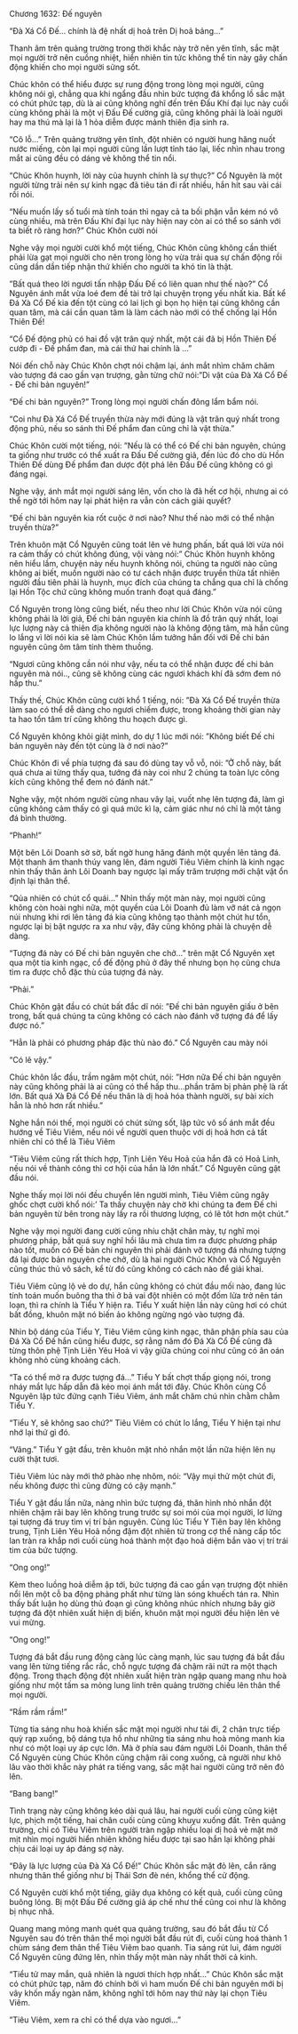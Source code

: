 




Chương 1632: Đế nguyên


“Đà Xá Cổ Đế… chính là đệ nhất dị hoả trên Dị hoả bảng…”

Thanh âm trên quảng trường trong thời khắc này trở nên yên tĩnh, sắc mặt mọi người trở nên cuồng nhiệt, hiển nhiên tin tức không thể tin này gây chấn động khiến cho mọi người sửng sốt.

Chúc khôn có thể hiểu được sự rung động trong lòng mọi người, cũng không nói gì, chẳng qua khi ngẩng đầu nhìn bức tượng đá khổng lồ sắc mặt có chút phức tạp, dù là ai cũng không nghĩ đến trên Đấu Khí đại lục này cuối cùng không phải là một vị Đấu Đế cường giả, cũng không phải là loài người hay ma thú mà lại là 1 hỏa diễm được mảnh thiên địa sinh ra.

“Cô lỗ…” Trên quảng trường yên tĩnh, đột nhiên có người hung hăng nuốt nước miếng, còn lại mọi người cũng lần lượt tỉnh táo lại, liếc nhìn nhau trong mắt ai cũng đều có dáng vẻ không thể tin nổi.

“Chúc Khôn huynh, lời này của huynh chính là sự thực?” Cổ Nguyên là một người từng trải nên sự kinh ngạc đã tiêu tán đi rất nhiều, hắn hít sau vài cái rồi nói.

“Nếu muốn lấy số tuổi mà tính toán thì ngay cả ta bối phận vẫn kém nó vô cùng nhiều, mà trên Đấu Khí đại lục này hiện nay còn ai có thể so sánh với ta biết rõ ràng hơn?” Chúc Khôn cười nói

Nghe vậy mọi người cười khổ một tiếng, Chúc Khôn cũng không cần thiết phải lừa gạt mọi người cho nên trong lòng họ vừa trải qua sự chấn động rồi cũng dần dần tiếp nhận thứ khiến cho người ta khó tin là thật.

”Bất quá theo lời ngươi tấn nhập Đấu Đế có liên quan như thế nào?” Cổ Nguyên ánh mắt vừa loé đem đề tài trở lại chuyện trọng yếu nhất kia. Bất kể Đá Xà Cổ Đế kia đến tột cùng có lai lịch gì bọn họ hiện tại cũng không cần quan tâm, mà cái cần quan tâm là làm cách nào mới có thể chống lại Hồn Thiên Đế!

“Cổ Đế động phủ có hai đồ vật trân quý nhất, một cái đã bị Hồn Thiên Đế cướp đi - Đế phẩm đan, mà cái thứ hai chính là …”

Nói đến chỗ này Chúc Khôn chợt nói chậm lại, ánh mắt nhìm chăm chăm vào tượng đá cao gần vạn trượng, gằn từng chữ nói:”Di vật của Đà Xá Cổ Đế - Đế chi bản nguyên!”

“Đế chi bản nguyên?” Trong lòng mọi người chấn đông lẩm bẩm nói.

“Coi như Đà Xá Cổ Đế truyền thừa này mới đúng là vật trân quý nhất trong động phủ, nếu so sánh thì Đế phẩm đan cũng chỉ là vật thừa.”

Chúc Khôn cười một tiếng, nói: ”Nếu là có thể có Đế chi bản nguyên, chúng ta giống như trước có thể xuất ra Đấu Đế cường giả, đến lúc đó cho dù Hồn Thiên Đế dùng Đế phẩm đan dược đột phá lên Đấu Đế cũng không có gì đáng ngại.

Nghe vậy, ánh mắt mọi người sáng lên, vốn cho là đã hết cơ hội, nhưng ai có thể ngờ tới hôm nay lại phát hiện ra vẫn còn cách giải quyết?

“Đế chi bản nguyên kia rốt cuộc ở nơi nào? Như thế nào mới có thể nhận truyền thừa?”

Trên khuôn mặt Cổ Nguyên cũng toát lên vẻ hưng phấn, bất quá lời vừa nói ra cảm thấy có chút không đúng, vội vàng nói:” Chúc Khôn huynh không nên hiểu lầm, chuyện này nếu huynh không nói, chúng ta người nào cũng không ai biết, muốn người nào có tư cách nhận được truyền thừa tất nhiên người đầu tiên phải là huynh, mục đích của chúng ta chẳng qua chỉ là chống lại Hồn Tộc chứ cũng không muốn tranh đoạt quá đáng.”

Cổ Nguyên trong lòng cũng biết, nếu theo như lời Chúc Khôn vừa nói cũng không phải là lời giả, Đế chi bản nguyên kia chính là đồ trân quý nhất, loại lực lượng này cả thiên địa không người nào là không động tâm, mà hắn cũng lo lắng vì lời nói kia sẽ làm Chúc Khôn lầm tưởng hắn đối với Đế chi bản nguyên cũng ôm tâm tính thèm thuồng.

“Ngươi cũng không cần nói như vậy, nếu ta có thể nhận được đế chi bản nguyên mà nói.., cũng sẽ không cùng các ngươi khách khí đã sớm đem nó hấp thu.”

Thấy thế, Chúc Khôn cũng cười khổ 1 tiếng, nói: ”Đà Xá Cổ Đế truyền thừa làm sao có thể dễ dàng cho ngươi chiếm được, trong khoảng thời gian này ta hao tổn tâm trí cũng không thu hoạch được gì.

Cổ Nguyên không khỏi giật mình, do dự 1 lúc mới nói: ”Không biết Đế chi bản nguyên này đến tột cùng là ở nơi nào?”

Chúc Khôn đi về phía tượng đá sau đó dùng tay vỗ vỗ, nói: ”Ở chỗ này, bất quá chưa ai từng thấy qua, tướng đá này coi như 2 chúng ta toàn lực công kích cũng không thể đem nó đánh nát.”

Nghe vậy, một nhóm người cùng nhau vây lại, vuốt nhẹ lên tượng đá, làm gì cũng không cảm thấy có gì quá mức kì lạ, cảm giác như nó chỉ là một tảng đá bình thường.

“Phanh!”

Một bên Lôi Doanh sờ sờ, bất ngờ hung hăng đánh một quyền lên tảng đá. Một thanh âm thanh thúy vang lên, đám người Tiêu Viêm chính là kinh ngạc nhìn thấy thân ảnh Lôi Doanh bay ngược lại mấy trăm trượng mới chật vật ổn định lại thân thể.

“Qủa nhiên có chút cổ quái…” Nhìn thấy một màn này, mọi người cũng không còn hoài nghi nữa, một quyền của Lôi Doanh đủ làm vỡ nát cả ngọn núi nhưng khi rơi lên tảng đá kia cũng không tạo thành một chút hư tổn, ngược lại bị bật ngược ra xa như vậy, đây cũng không phải là chuyện dễ dàng.

“Tượng đá này có Đế chi bản nguyên che chở…” trên mặt Cổ Nguyên xẹt qua một tia kinh ngạc, cổ đế động phủ ở đây thế nhưng bọn họ cũng chưa tìm ra được chỗ đặc thù của tượng đá này.

“Phải.”

Chúc Khôn gật đầu có chút bất đắc dĩ nói: ”Đế chi bản nguyên giấu ở bên trong, bất quá chúng ta cũng không có cách nào đánh vỡ tượng đá để lấy được nó.”

“Hẳn là phải có phương pháp đặc thù nào đó.” Cổ Nguyên cau mày nói

“Có lẽ vậy.”

Chúc khôn lắc đầu, trầm ngâm một chút, nói: ”Hơn nữa Đế chi bản nguyên này cũng không phải là ai cũng có thể hấp thu…phần trăm bị phản phệ là rất lớn. Bất quá Xà Đá Cổ Đế nếu thân là dị hoả hóa thành người, sự bài xích hẳn là nhỏ hơn rất nhiều.”

Nghe hắn nói thế, mọi người có chút sửng sốt, lập tức vô số ánh mắt đều hướng về Tiêu Viêm, nếu nói về người quen thuộc với dị hoả hơn cả tất nhiên chỉ có thể là Tiêu Viêm

“Tiêu Viêm cũng rất thích hợp, Tịnh Liên Yêu Hoả của hắn đã có Hoả Linh, nếu nói về thành công thì cơ hội của hắn là lớn nhất.” Cổ Nguyên cũng gật đầu nói.

Nghe thấy mọi lời nói đều chuyển lên người mình, Tiêu Viêm cũng ngây ghốc chợt cười khổ nói:’ Ta thấy chuyện này chờ khi chúng ta đem Đế chi bản nguyên từ bên trong này lấy ra rồi thương lượng, có lẽ tôt hơn một chút.”

Nghe vậy mọi người đang cười cũng nhíu chặt chân mày, tự nghĩ mọi phương pháp, bất quá suy nghĩ hồi lâu mà chưa tìm ra được phương pháp nào tốt, muốn có Đế bản chi nguyên thì phải đánh vỡ tượng đá nhưng tượng đá lại được bản nguyên che chở, dù là hai người Chúc Khôn và Cổ Nguyên cũng thúc thủ vô sách, kể từ đó cũng không có cách nào để giải khai.

Tiêu Viêm cũng lộ vẻ do dự, hắn cũng không có chút đầu mối nào, đang lúc tính toán muốn buông tha thì ở bả vai đột nhiên có một đốm lửa trở nên tán loạn, thì ra chính là Tiểu Y hiện ra. Tiểu Y xuất hiện lần này cũng hơi có chút bất đồng, khuôn mặt nó biến ảo không ngừng ngó vào tượng đá.

Nhìn bộ dáng của Tiểu Y, Tiêu Viêm cũng kinh ngạc, thân phận phía sau của Đá Xà Cổ Đế hắn cũng hiểu được, sợ rằng năm đó Đá Xà Cổ Đế cũng đã từng thôn phệ Tịnh Liên Yêu Hoả vì vậy giữa chúng coi như cũng có ân oán không nhỏ cùng khoảng cách.

“Ta có thể mở ra được tượng đá…” Tiểu Y bất chợt thấp giọng nói, trong nháy mắt lực hấp dẫn đã kéo mọi ánh mắt tới đây. Chúc Khôn cùng Cổ Nguyên lập tức đứng cạnh Tiêu Viêm, ánh mắt chăm chú nhìn chằm chằm Tiểu Y.

“Tiểu Y, sẽ không sao chứ?” Tiêu Viêm có chút lo lắng, Tiểu Y hiện tại như nhớ lại thứ gì đó.

“Vâng.” Tiểu Y gật đầu, trên khuôn mặt nhỏ nhắn một lần nữa hiện lên nụ cười thật tươi.

Tiêu Viêm lúc này mới thở phào nhẹ nhõm, nói: “Vậy mụi thử một chút đi, nếu không được thì cũng đừng có cậy mạnh.”

Tiểu Y gật đầu lần nữa, nàng nhìn bức tượng đá, thân hình nhỏ nhắn đột nhiên chậm rãi bay lên không trung trước sự soi mói của mọi người, lơ lửng tại tượng đá truy tìm vị trí bản nguyên. Cùng lúc Tiểu Y Tiên bay lên không trung, Tịnh Liên Yêu Hoả nồng đậm đột nhiên từ trong cợ thể nàng cấp tốc lan tràn ra khắp nơi cuối cùng hoá thành một đạo hoả diệm bắn vào vị trí trái tim của bức tượng.

“Ong ong!”

Kèm theo luồng hoả diễm ập tới, bức tượng đá cao gần vạn trượng đột nhiên nổi lên một cỗ ba động phảng phất như từng làn sóng khuếch tán ra. Nhìn thấy bất luận họ dùng thủ đoạn gì cũng không nhúc nhích nhưng bây giờ tượng đá đột nhiên xuất hiện dị biến, khuôn mặt mọi người đều hiện lên vẻ vui mừng.

“Ong ong!”

Tượng đá bắt đầu rung động càng lúc càng mạnh, lúc sau tượng đá bắt đầu vang lên từng tiếng rắc rắc, chỗ ngực tượng đá chậm rãi nứt ra một thạch động. Trong thạch động đột nhiên xuất hiện tràn ngập quang mang nhu hoà giống như một tấm sa mỏng lung linh trên quảng trường chiếu lên thân thể mọi người.

“Rầm rầm rầm!”

Từng tia sáng nhu hoà khiến sắc mặt mọi người như tái đi, 2 chân trực tiếp quỳ rạp xuống, bộ dáng tựa hồ như những tia sáng nhu hoà mỏng manh kia như có một loại uy áp cực lớn. Mà ở phía sau đám người Lôi Doanh, thân thể Cổ Nguyên cùng Chúc Khôn cũng chậm rãi cong xuống, cả người như khô lâu vào thời khắc này phát ra tiếng vang, sắc mặt hai người cũng trở nên đỏ lên.

“Bang bang!”

Tình trạng này cũng không kéo dài quá lâu, hai người cuối cùng cũng kiệt lực, phịch một tiếng, hai chân cuối cùng cũng khuỵu xuống đất. Trên quảng trường, chỉ có Tiêu Viêm trên người tràn ngập nhiều loại dị hoả vẻ mặt mờ mịt nhìn mọi người hiển nhiên không hiểu được tại sao hắn lại không phải chịu cái loại uy áp đáng sợ này.

“Đây là lực lượng của Đà Xá Cổ Đế!” Chúc Khôn sắc mặt đỏ lên, cắn răng nhưng thân thể giống như bị Thái Sơn đè nén, khổng thể cử động.

Cổ Nguyên cười khổ một tiếng, giãy dụa không có kết quả, cuối cùng cũng buông lỏng. Bị một Đấu Đế cường giả áp chế như thế cũng coi như là không bị nhục nhã.

Quang mang mỏng manh quét qua quảng trường, sau đó bắt đầu từ Cổ Nguyên sau đó trên thân thể mọi người bắt đầu rút đi, cuối cùng hoá thành 1 chùm sáng đem thân thể Tiêu Viêm bao quanh. Tia sáng rút lui, đám người Cổ Nguyên cũng đứng lên, nhìn thấy một màn này nhất thời cả kinh.

“Tiểu tử may mắn, quả nhiên là ngươi thích hợp nhất…” Chúc Khôn sắc mặt có chút phức tạp, năm đó chính bởi vì ham muốn Đế chi bản nguyên mới bị vây khốn mấy ngàn năm, không nghĩ tới hôm nay thứ này lại chọn Tiêu Viêm.

”Tiêu Viêm, xem ra chỉ có thể dựa vào ngươi…”





